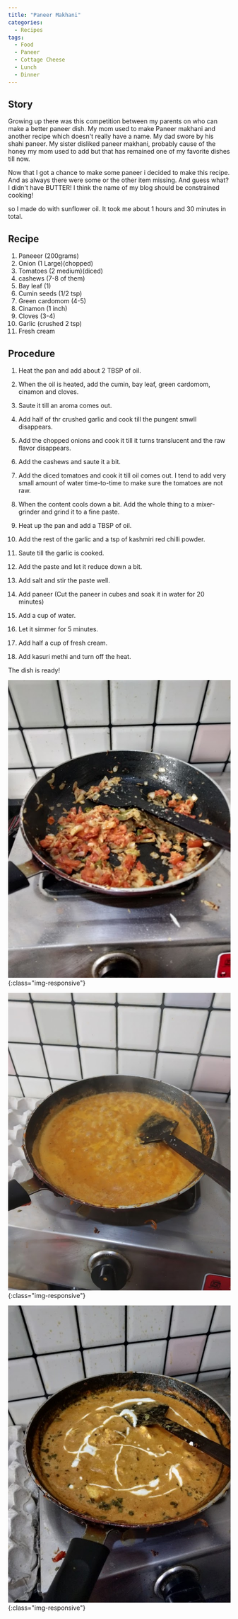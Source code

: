 ```yaml
---
title: "Paneer Makhani"
categories:
  - Recipes
tags:
  - Food
  - Paneer
  - Cottage Cheese
  - Lunch
  - Dinner
---
```


## Story

Growing up there was this competition between my parents on who can make a better paneer dish. My mom used to make Paneer makhani and another recipe which doesn't really have a name. My dad swore by his shahi paneer. My sister disliked paneer makhani, probably cause of the honey my mom used to add but that has remained one of my favorite dishes till now.

Now that I got a chance to make some paneer i decided to make this recipe. And as always there were some or the other item missing. And guess what? I didn't have BUTTER! I think the name of my blog should be constrained cooking!

so I  made do with sunflower oil. It took me about 1 hours and 30 minutes in total.


## Recipe

1. Paneeer (200grams)
2. Onion (1 Large)(chopped)
3. Tomatoes (2 medium)(diced)
4. cashews (7-8 of them)
5. Bay leaf (1)
6. Cumin seeds (1/2 tsp)
7. Green cardomom (4-5)
8. Cinamon (1 inch)
9. Cloves (3-4)
10. Garlic (crushed 2 tsp)
11. Fresh cream

## Procedure

1. Heat the pan and add about 2 TBSP of oil.

2. When the oil is heated, add the cumin, bay leaf, green cardomom, cinamon and cloves.

3. Saute it till an aroma comes out.

4. Add half of thr crushed garlic and cook till the pungent smwll disappears.

5. Add the chopped onions and cook it till it turns translucent and the raw flavor disappears.

6. Add the cashews and saute it a bit.

7. Add the diced tomatoes and cook it till oil comes out. I tend to add very small amount of water time-to-time to make sure the tomatoes are not raw.

8. When the content cools down a bit. Add the whole thing to a mixer-grinder and grind it to a fine paste.

9. Heat up the pan and add a TBSP of oil.

10. Add the rest of the garlic and a tsp of kashmiri red chilli powder.

19. Saute till the garlic is cooked.

20. Add the paste and let it reduce down a bit.

21. Add salt and stir the paste well.

22. Add paneer (Cut the paneer in cubes and soak it in water for 20 minutes)

23. Add a cup of water.

24. Let it simmer for 5 minutes.

25. Add half a cup of fresh cream.

26. Add kasuri methi and turn off the heat.

The dish is ready!

![Img](/assets/images/paneerm1.jpg  "Img"){:class="img-responsive"} 


![Img](/assets/images/paneerm2.jpg  "Img"){:class="img-responsive"} 


![Img](/assets/images/paneerm3.jpg  "Img"){:class="img-responsive"} 

